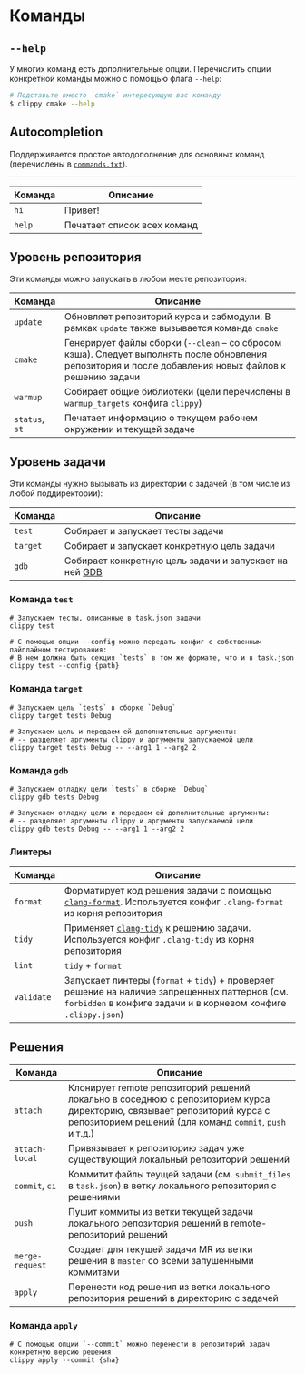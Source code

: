 # Команды

## `--help`

У многих команд есть дополнительные опции. Перечислить опции конкретной команды можно с помощью флага `--help`:

```bash
# Подставьте вместо `cmake` интересующую вас команду
$ clippy cmake --help
```

## Autocompletion

Поддерживается простое автодополнение для основных команд (перечислены в [`commands.txt`](/commands.txt)).

---

| Команда | Описание  |
| --- | --- |
| `hi`   | Привет! |
| `help` | Печатает список всех команд |

## Уровень репозитория

Эти команды можно запускать в любом месте репозитория:

| Команда | Описание  |
| --- | --- |
| `update` | Обновляет репозиторий курса и сабмодули. В рамках `update` также вызывается команда `cmake` |
| `cmake` | Генерирует файлы сборки (`--clean` – со сбросом кэша). Следует выполнять после обновления репозитория и после добавления новых файлов к решению задачи |
| `warmup` | Собирает общие библиотеки (цели перечислены в `warmup_targets` конфига `clippy`) |
| `status`, `st` | Печатает информацию о текущем рабочем окружении и текущей задаче |

## Уровень задачи

Эти команды нужно вызывать из директории с задачей (в том числе из любой поддиректории):

| Команда | Описание  |
| --- | --- |
| `test` | Собирает и запускает тесты задачи |
| `target` | Собирает и запускает конкретную цель задачи |
| `gdb` | Собирает конкретную цель задачи и запускает на ней [GDB](https://www.gnu.org/software/gdb/) |

### Команда `test`

```shell
# Запускаем тесты, описанные в task.json задачи
clippy test

# С помощью опции --config можно передать конфиг с собственным пайплайном тестирования:
# В нем должна быть секция `tests` в том же формате, что и в task.json
clippy test --config {path}
```

### Команда `target`

```shell
# Запускаем цель `tests` в сборке `Debug`
clippy target tests Debug 

# Запускаем цель и передаем ей дополнительные аргументы:
# -- разделяет аргументы clippy и аргументы запускаемой цели
clippy target tests Debug -- --arg1 1 --arg2 2
```

### Команда `gdb`

```shell
# Запускаем отладку цели `tests` в сборке `Debug`
clippy gdb tests Debug

# Запускаем отладку цели и передаем ей дополнительные аргументы:
# -- разделяет аргументы clippy и аргументы запускаемой цели
clippy gdb tests Debug -- --arg1 1 --arg2 2
```

### Линтеры

| Команда | Описание                                                                                                                                                                  |
| --- |---------------------------------------------------------------------------------------------------------------------------------------------------------------------------|
| `format` | Форматирует код решения задачи с помощью [`clang-format`](https://clang.llvm.org/docs/ClangFormat.html). Используется конфиг `.clang-format` из корня репозитория         |
| `tidy` | Применяет [`clang-tidy`](https://clang.llvm.org/extra/clang-tidy/) к решению задачи. Используется конфиг `.clang-tidy` из корня репозитория                               |
| `lint` | `tidy` + `format`                                                                                                                                                         |
| `validate` | Запускает линтеры (`format` + `tidy`) + проверяет решение на наличие запрещенных паттернов (см. `forbidden` в конфиге задачи и в корневом конфиге `.clippy.json`) |

## Решения

| Команда | Описание  |
| --- | --- |
| `attach` | Клонирует remote репозиторий решений локально в соседнюю с репозиторием курса директорию, связывает репозиторий курса с репозиторием решений (для команд `commit`, `push` и т.д.) |
| `attach-local` | Привязывает к репозиторию задач уже существующий локальный репозиторий решений |
| `commit`, `ci` | Коммитит файлы теущей задачи (см. `submit_files` в `task.json`) в ветку локального репозитория с решениями |
| `push` | Пушит коммиты из ветки текущей задачи локального репозитория решений в remote-репозиторий решений | 
| `merge-request` | Создает для текущей задачи MR из ветки решения в `master` со всеми запушенными коммитами |
| `apply` | Перенести код решения из ветки локального репозитория решений в директорию с задачей |

### Команда `apply`

```shell
# С помощью опции `--commit` можно перенести в репозиторий задач конкретную версию решения
clippy apply --commit {sha}
```
